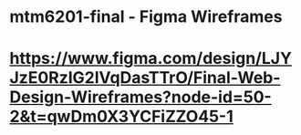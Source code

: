 # mtm6201-final - Figma Wireframes
# https://www.figma.com/design/LJYJzE0RzIG2lVqDasTTrO/Final-Web-Design-Wireframes?node-id=50-2&t=qwDm0X3YCFiZZO45-1
